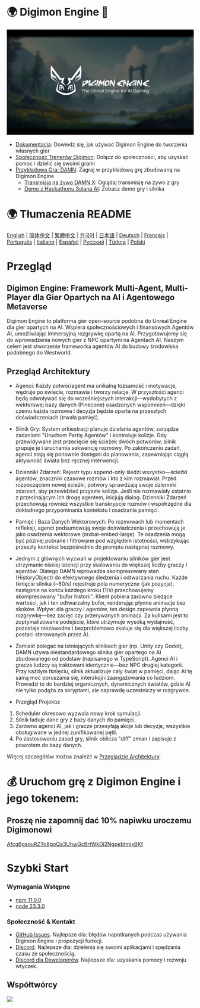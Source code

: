 # 🌍 Digimon Engine 🧌

![Digimon Engine](./assets/digimon-engine.jpg)
- [Dokumentacja](https://docs.digimon.tech/digimon): Dowiedz się, jak używać Digimon Engine do tworzenia własnych gier
- [Społeczność Trenerów Digimon](https://docs.digimon.tech/digimon/community/welcome-aboard-digimon-trainers): Dołącz do społeczności, aby uzyskać pomoc i dzielić się swoimi grami
- [Przykładowa Gra: DAMN](https://damn.fun): Zagraj w przykładową grę zbudowaną na Digimon Engine
  - [Transmisja na żywo DAMN X](https://x.com/digimon_tech/live): Oglądaj transmisję na żywo z gry
  - [Demo z Hackathonu Solana AI](https://www.youtube.com/watch?v=NNQWY-ByZww): Zobacz demo gry i silnika

# 🌍 Tłumaczenia README
[English](./README.md) | [简体中文](./README.zh-CN.md) | [繁體中文](./README.zh-TW.md) | [한국어](./README.ko-KR.md) | [日本語](./README.ja-JP.md) | [Deutsch](./README.de-DE.md) | [Français](./README.fr-FR.md) | [Português](./README.pt-BR.md) | [Italiano](./README.it-IT.md) | [Español](./README.es-ES.md) | [Русский](./README.ru-RU.md) | [Türkçe](./README.tr-TR.md) | [Polski](./README.pl-PL.md)

# Przegląd
## Digimon Engine: Framework Multi-Agent, Multi-Player dla Gier Opartych na AI i Agentowego Metaverse
Digimon Engine to platforma gier open-source podobna do Unreal Engine dla gier opartych na AI. Wspiera społecznościowych i finansowych Agentów AI, umożliwiając immersyjną rozgrywkę opartą na AI. Przygotowujemy się do wprowadzenia nowych gier z NPC opartymi na Agentach AI. Naszym celem jest stworzenie frameworka agentów AI do budowy środowiska podobnego do Westworld.

## Przegląd Architektury

- Agenci: Każdy potwór/agent ma unikalną tożsamość i motywacje, wędruje po świecie, rozmawia i tworzy relacje. W przyszłości agenci będą odwoływać się do wcześniejszych interakcji—wydobytych z wektorowej bazy danych (Pinecone) osadzonych wspomnień—dzięki czemu każda rozmowa i decyzja będzie oparta na przeszłych doświadczeniach (trwała pamięć).

- Silnik Gry: System orkiestracji planuje działania agentów, zarządza zadaniami "Uruchom Partię Agentów" i kontroluje kolizje. Gdy przewidywane jest przecięcie się ścieżek dwóch potworów, silnik grupuje je i uruchamia sekwencję rozmowy. Po zakończeniu zadań, agenci stają się ponownie dostępni do planowania, zapewniając ciągłą aktywność świata bez ręcznej interwencji.

- Dzienniki Zdarzeń: Rejestr typu append-only śledzi wszystko—ścieżki agentów, znaczniki czasowe rozmów i kto z kim rozmawiał. Przed rozpoczęciem nowej ścieżki, potwory sprawdzają swoje dzienniki zdarzeń, aby przewidzieć przyszłe kolizje. Jeśli nie rozmawiały ostatnio z przecinającym ich drogę agentem, inicjują dialog. Dzienniki Zdarzeń przechowują również wszystkie transkrypcje rozmów i współrzędne dla dokładnego przypominania kontekstu i osadzania pamięci.

- Pamięć i Baza Danych Wektorowych: Po rozmowach lub momentach refleksji, agenci podsumowują swoje doświadczenia i przechowują je jako osadzenia wektorowe (mxbai-embed-large). Te osadzenia mogą być później pobrane i filtrowane pod względem istotności, wstrzykując przeszły kontekst bezpośrednio do promptu następnej rozmowy.

- Jednym z głównych wyzwań w projektowaniu silników gier jest utrzymanie niskiej latencji przy skalowaniu do większej liczby graczy i agentów. Dlatego DAMN wprowadza skompresowany stan (HistoryObject) do efektywnego śledzenia i odtwarzania ruchu. Każde tknięcie silnika (~60/s) rejestruje pola numeryczne (jak pozycja), następnie na końcu każdego kroku (1/s) przechowujemy skompresowany "bufor historii". Klient pobiera zarówno bieżące wartości, jak i ten odtwarzalny bufor, renderując płynne animacje bez skoków. Wpływ: dla graczy i agentów, ten design zapewnia płynną rozgrywkę—bez zacięć czy przerywanych animacji. Za kulisami jest to zoptymalizowane podejście, które utrzymuje wysoką wydajność, pozostaje niezawodne i bezproblemowo skaluje się dla większej liczby postaci sterowanych przez AI.

- Zamiast polegać na istniejących silnikach gier (np. Unity czy Godot), DAMN używa niestandardowego silnika gier opartego na AI zbudowanego od podstaw (napisanego w TypeScript). Agenci AI i gracze ludzcy są traktowani identycznie—bez NPC drugiej kategorii. Przy każdym tknięciu, silnik aktualizuje cały świat w pamięci, dając AI tę samą moc poruszania się, interakcji i zaangażowania co ludziom. Prowadzi to do bardziej organicznych, dynamicznych światów, gdzie AI nie tylko podąża za skryptami, ale naprawdę uczestniczy w rozgrywce.

- Przegląd Projektu:
1. Scheduler okresowo wyzwala nowy krok symulacji.
2. Silnik ładuje dane gry z bazy danych do pamięci.
3. Zarówno agenci AI, jak i gracze przesyłają akcje lub decyzje, wszystkie obsługiwane w jednej zunifikowanej pętli.
4. Po zastosowaniu zasad gry, silnik oblicza "diff" zmian i zapisuje z powrotem do bazy danych.

Więcej szczegółów można znaleźć w [Przeglądzie Architektury](https://docs.digimon.tech/digimon/digimon-engine/architecture-overview).

# 💰 Uruchom grę z Digimon Engine i jego tokenem:

## Proszę nie zapomnij dać 10% napiwku uroczemu Digimonowi
[Afcg6gaouRZTo8goQa3UhwGcBrtWkDj2NgpebtmjxBKf](https://solscan.io/account/Afcg6gaouRZTo8goQa3UhwGcBrtWkDj2NgpebtmjxBKf)

# Szybki Start

### Wymagania Wstępne

- [npm 11.0.0](https://www.npmjs.com/get-npm)
- [node 23.3.0](https://nodejs.org/en/download/)

### Społeczność & Kontakt

- [GitHub Issues](https://github.com/CohumanSpace/digimon-engine/issues). Najlepsze dla: błędów napotkanych podczas używania Digimon Engine i propozycji funkcji.
- [Discord](Wkrótce). Najlepsze dla: dzielenia się swoimi aplikacjami i spędzania czasu ze społecznością.
- [Discord dla Deweloperów](Wkrótce). Najlepsze dla: uzyskania pomocy i rozwoju wtyczek.

## Współtwórcy

<a href="https://github.com/CohumanSpace/digimon-engine/graphs/contributors">
  <img src="https://contrib.rocks/image?repo=CohumanSpace/digimon-engine" />
</a> 

